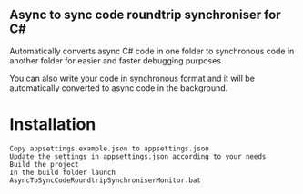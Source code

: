 ## Async to sync code roundtrip synchroniser for C#
Automatically converts async C# code in one folder to synchronous code in another folder for easier and faster debugging purposes. 

You can also write your code in synchronous format and it will be automatically converted to async code in the background.

# Installation

    Copy appsettings.example.json to appsettings.json
    Update the settings in appsettings.json according to your needs
    Build the project
    In the build folder launch AsyncToSyncCodeRoundtripSynchroniserMonitor.bat
    
    